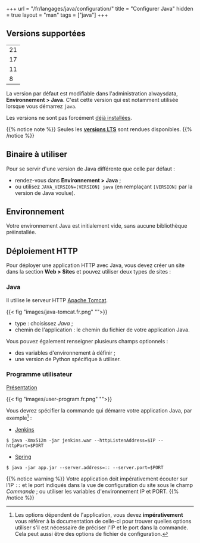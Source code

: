 +++
url = "/fr/langages/java/configuration/"
title = "Configurer Java"
hidden = true
layout = "man"
tags = ["java"]
+++

## Versions supportées

| |
|----|
| 21 |
| 17 |
| 11 |
| 8  |

La version par défaut est modifiable dans l'administration alwaysdata, **Environnement > Java**. C'est cette version qui est notamment utilisée lorsque vous démarrez `java`.

Les versions ne sont pas forcément [déjà installées](languages#-versions).

{{% notice note %}}
Seules les **[versions LTS](https://www.java.com/releases/)** sont rendues disponibles.
{{% /notice %}}

## Binaire à utiliser

Pour se servir d'une version de Java différente que celle par défaut :

- rendez-vous dans **Environnement > Java** ;
- ou utilisez `JAVA_VERSION=[VERSION] java` (en remplaçant `[VERSION]` par la version de Java voulue).

## Environnement

Votre environnement Java est initialement vide, sans aucune bibliothèque préinstallée.

## Déploiement HTTP

Pour déployer une application HTTP avec Java, vous devez créer un site dans la section **Web > Sites** et pouvez utiliser deux types de sites :

### Java

Il utilise le serveur HTTP [Apache Tomcat](https://tomcat.apache.org/).

{{< fig "images/java-tomcat.fr.png" "">}}

* type : choisissez *Java* ;
* chemin de l'application : le chemin du fichier de votre application Java.

Vous pouvez également renseigner plusieurs champs optionnels :

* des variables d'environnement à définir ;
* une version de Python spécifique à utiliser.

### Programme utilisateur

[Présentation](sites/user-program)

{{< fig "images/user-program.fr.png" "">}}

Vous devrez spécifier la commande qui démarre votre application Java, par exemple[^1] :

- [Jenkins](https://www.jenkins.io/doc/book/installing/initial-settings/)

```
$ java -Xmx512m -jar jenkins.war --httpListenAddress=$IP --httpPort=$PORT
```
- [Spring](https://docs.spring.io/spring-boot/docs/current/reference/html/application-properties.html#appendix.application-properties.server)

```
$ java -jar app.jar --server.address=:: --server.port=$PORT
```

{{% notice warning %}}
Votre application doit impérativement écouter sur l'IP `::` et le port indiqués dans la vue de configuration du site sous le champ *Commande* ; ou utiliser les variables d'environnement IP et PORT.
{{% /notice %}}

[^1]: Les options dépendent de l'application, vous devez **impérativement** vous référer à la documentation de celle-ci pour trouver quelles options utiliser s'il est nécessaire de préciser l'IP et le port dans la commande. Cela peut aussi être des options de fichier de configuration.
